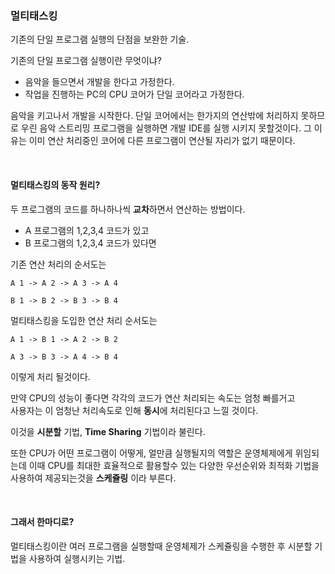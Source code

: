 ### 멀티태스킹
기존의 단일 프로그램 실행의 단점을 보완한 기술.

기존의 단일 프로그램 실행이란 무엇이냐?
* 음악을 들으면서 개발을 한다고 가정한다.
* 작업을 진행하는 PC의 CPU 코어가 단일 코어라고 가정한다.

음악을 키고나서 개발을 시작한다. 단일 코어에서는 한가지의 연산밖에 처리하지 못하므로
우린 음악 스트리밍 프로그램을 실행하면 개발 IDE를 실행 시키지 못할것이다. 
그 이유는 이미 연산 처리중인 코어에 다른 프로그램이 연산될 자리가 없기 때문이다.

<br>

#### 멀티태스킹의 동작 원리?
두 프로그램의 코드를 하나하나씩 **교차**하면서 연산하는 방법이다.

* A 프로그램의 1,2,3,4 코드가 있고
* B 프로그램의 1,2,3,4 코드가 있다면

기존 연산 처리의 순서도는 

`A 1 -> A 2 -> A 3 -> A 4` 

`B 1 -> B 2 -> B 3 -> B 4`

멀티태스킹을 도입한 연산 처리 순서도는 

`A 1 -> B 1 -> A 2 -> B 2 `

`A 3 -> B 3 -> A 4 -> B 4 `

이렇게 처리 될것이다.

만약 CPU의 성능이 좋다면 각각의 코드가 연산 처리되는 속도는 엄청 빠를거고 <br>
사용자는 이 엄청난 처리속도로 인해 **동시**에 처리된다고 느낄 것이다.

이것을 **시분할** 기법, **Time Sharing** 기법이라 불린다.

또한 CPU가 어떤 프로그램이 어떻게, 얼만큼 실행될지의 역할은 운영체제에게 위임되는데 
이때 CPU를 최대한 효율적으로 활용할수 있는 다양한 우선순위와 최적화 기법을 사용하여 제공되는것을 **스케쥴링** 이라 부른다.

<br>

#### 그래서 한마디로?

멀티태스킹이란 여러 프로그램을 실행할때 운영체제가 스케쥴링을 수행한 후 시분할 기법을 사용하여 실행시키는 기법.
